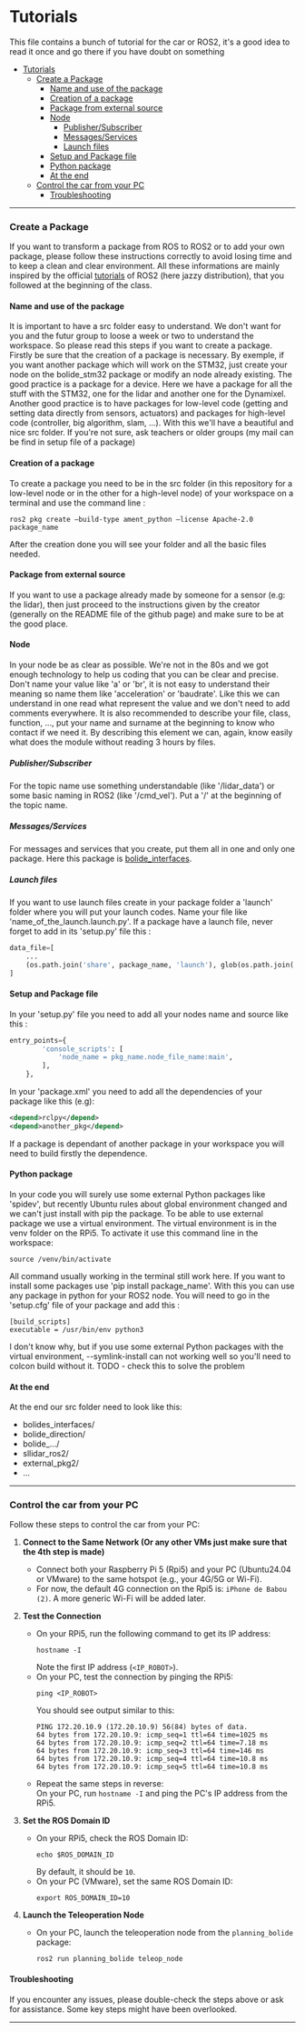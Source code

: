 # Tutorials
This file contains a bunch of tutorial for the car or ROS2, it's a good idea to read it once and go there if you have doubt on something

- [Tutorials](#tutorials)
    - [Create a Package](#create-a-package)
      - [Name and use of the package](#name-and-use-of-the-package)
      - [Creation of a package](#creation-of-a-package)
      - [Package from external source](#package-from-external-source)
      - [Node](#node)
        - [Publisher/Subscriber](#publishersubscriber)
        - [Messages/Services](#messagesservices)
        - [Launch files](#launch-files)
      - [Setup and Package file](#setup-and-package-file)
      - [Python package](#python-package)
      - [At the end](#at-the-end)
    - [Control the car from your PC](#control-the-car-from-your-pc)
      - [Troubleshooting](#troubleshooting)


---
### Create a Package
If you want to transform a package from ROS to ROS2 or to add your own package, please follow these instructions correctly to avoid losing time and to keep a clean and clear environment. All these informations are mainly inspired by the official [tutorials](https://docs.ros.org/en/jazzy/Tutorials.html) of ROS2 (here jazzy distribution), that you followed at the beginning of the class.
#### Name and use of the package
It is important to have a src folder easy to understand. We don't want for you and the futur group to loose a week or two to understand the workspace. So please read this steps if you want to create a package. 
Firstly be sure that the creation of a package is necessary. By exemple, if you want another package which will work on the STM32, just create your node on the bolide_stm32 package or modify an node already existing. The good practice is a package for a device. Here we have a package for all the stuff with the STM32, one for the lidar and another one for the Dynamixel.
Another good practice is to have packages for low-level code (getting and setting data directly from sensors, actuators) and packages for high-level code (controller, big algorithm, slam, ...). With this we'll have a beautiful and nice src folder. 
If you're not sure, ask teachers or older groups (my mail can be find in setup file of a package)
#### Creation of a package
To create a package you need to be in the src folder (in this repository for a low-level node or in the other for a high-level node) of your workspace on a terminal and use the command line :
```shell
ros2 pkg create —build-type ament_python —license Apache-2.0 package_name
```
After the creation done you will see your folder and all the basic files needed.
#### Package from external source
If you want to use a package already made by someone for a sensor (e.g: the lidar), then just proceed to the instructions given by the creator (generally on the README file of the github page) and make sure to be at the good place.
#### Node
In your node be as clear as possible. We're not in the 80s and we got enough technology to help us coding that you can be clear and precise. Don't name your value like 'a' or 'br', it is not easy to understand their meaning so name them like 'acceleration' or 'baudrate'. Like this we can understand in one read what represent the value and we don't need to add comments everywhere. It is also recommended to describe your file, class, function, ..., put your name and surname at the beginning to know who contact if we need it. By describing this element we can, again, know easily what does the module without reading 3 hours by files.
##### Publisher/Subscriber
For the topic name use something understandable (like '/lidar_data') or some basic naming in ROS2 (like '/cmd_vel'). Put a '/' at the beginning of the topic name.
##### Messages/Services
For messages and services that you create, put them all in one and only one package. Here this package is [bolide_interfaces](./bolide_interfaces/).
##### Launch files
If you want to use launch files create in your package folder a 'launch' folder where you will put your launch codes. Name your file like 'name_of_the_launch.launch.py'. If a package have a launch file, never forget to add in its 'setup.py' file this :
```python
data_file=[
    ...
    (os.path.join('share', package_name, 'launch'), glob(os.path.join('launch', 'launch.[pxy][yma]'))),
]
```
#### Setup and Package file
In your 'setup.py' file you need to add all your nodes name and source like this :
```python
entry_points={
        'console_scripts': [
            'node_name = pkg_name.node_file_name:main',
        ],
    },
```
In your 'package.xml' you need to add all the dependencies of your package like this (e.g):
```xml
<depend>rclpy</depend>
<depend>another_pkg</depend>
```
If a package is dependant of another package in your workspace you will need to build firstly the dependence.
#### Python package
In your code you will surely use some external Python packages like 'spidev', but recently Ubuntu rules about global environment changed and we can't just install with pip the package. To be able to use external package we use a virtual environment. The virtual environment is in the venv folder on the RPi5. To activate it use this command line in the workspace:
```shell
source /venv/bin/activate
```
All command usually working in the terminal still work here. If you want to install some packages use 'pip install package_name'. With this you can use any package in python for your ROS2 node. You will need to go in the 'setup.cfg' file of your package and add this :
```pkg
[build_scripts]
executable = /usr/bin/env python3
```
I don't know why, but if you use some external Python packages with the virtual environment, --symlink-install can not working well so you'll need to colcon build without it. TODO - check this to solve the problem
#### At the end
At the end our src folder need to look like this:

- bolides_interfaces/
- bolide_direction/
- bolide_.../
- sllidar_ros2/
- external_pkg2/
- ...
---

### Control the car from your PC

Follow these steps to control the car from your PC:

1. **Connect to the Same Network (Or any other VMs just make sure that the 4th step is made)**  
   - Connect both your Raspberry Pi 5 (Rpi5) and your PC (Ubuntu24.04 or VMware) to the same hotspot (e.g., your 4G/5G or Wi-Fi).  
   - For now, the default 4G connection on the Rpi5 is: `iPhone de Babou (2)`. A more generic Wi-Fi will be added later.

2. **Test the Connection**  
   - On your RPi5, run the following command to get its IP address:  
     ```shell
     hostname -I
     ```
     Note the first IP address (`<IP_ROBOT>`).  
   - On your PC, test the connection by pinging the RPi5:  
     ```shell
     ping <IP_ROBOT>
     ```
     You should see output similar to this:  
     ```
     PING 172.20.10.9 (172.20.10.9) 56(84) bytes of data.
     64 bytes from 172.20.10.9: icmp_seq=1 ttl=64 time=1025 ms
     64 bytes from 172.20.10.9: icmp_seq=2 ttl=64 time=7.18 ms
     64 bytes from 172.20.10.9: icmp_seq=3 ttl=64 time=146 ms
     64 bytes from 172.20.10.9: icmp_seq=4 ttl=64 time=10.8 ms
     64 bytes from 172.20.10.9: icmp_seq=5 ttl=64 time=10.8 ms
     ```
   - Repeat the same steps in reverse:  
     On your PC, run `hostname -I` and ping the PC's IP address from the RPi5.

3. **Set the ROS Domain ID**  
   - On your RPi5, check the ROS Domain ID:  
     ```shell
     echo $ROS_DOMAIN_ID
     ```
     By default, it should be `10`.  
   - On your PC (VMware), set the same ROS Domain ID:  
     ```shell
     export ROS_DOMAIN_ID=10
     ```

4. **Launch the Teleoperation Node**  
   - On your PC, launch the teleoperation node from the `planning_bolide` package:  
     ```shell
     ros2 run planning_bolide teleop_node
     ```

#### Troubleshooting

If you encounter any issues, please double-check the steps above or ask for assistance. Some key steps might have been overlooked.

---